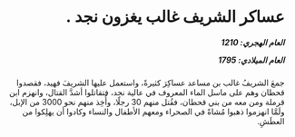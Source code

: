 <h1 dir="rtl">عساكر الشريف غالب يغزون نجد .</h1>

<h5 dir="rtl">العام الهجري:  1210

العام الميلادي: 1795

</h5>

<p dir="rtl">جمعَ الشريفُ غالب بن مساعد عساكِرَ كثيرةً، واستعمل عليها الشريفَ فهيد، فقصدوا قحطان وهم على ماسل الماء المعروف في عالية نجد، فتقاتلوا أشدَّ القتال، وانهزم ابن قرملة ومن معه من بني قحطان، فقُتل منهم 30 رجلًا، وأُخِذ منهم نحو 3000 من الإبل، ولَمَّا انهزموا ذهبوا مُشاةً في الصحراء ومعهم الأطفال والنساء وكادوا أن يهلِكوا من العطَشِ.</p></br>
